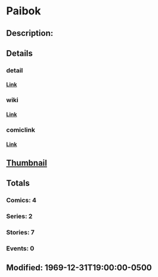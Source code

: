 # Paibok
## Description: 
## Details
### detail
#### [Link](http://marvel.com/characters/1685/paibok?utm_campaign=apiRef&utm_source=225578a89fc76f3d20fbffda5d17a88d)
### wiki
#### [Link](http://marvel.com/universe/Paibok?utm_campaign=apiRef&utm_source=225578a89fc76f3d20fbffda5d17a88d)
### comiclink
#### [Link](http://marvel.com/comics/characters/1011150/paibok?utm_campaign=apiRef&utm_source=225578a89fc76f3d20fbffda5d17a88d)
## [Thumbnail](http://i.annihil.us/u/prod/marvel/i/mg/3/30/4c002f617817e.jpg)
## Totals
### Comics: 4
### Series: 2
### Stories: 7
### Events: 0
## Modified: 1969-12-31T19:00:00-0500